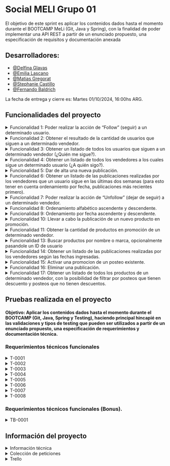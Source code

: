 # Social MELI Grupo 01

El objetivo de este sprint es aplicar los contenidos dados hasta el momento durante el BOOTCAMP MeLi (Git, Java y Spring), con la finalidad de poder implementar una API REST a partir de un enunciado propuesto, una especificación de requisitos y documentación anexada

## Desarrolladores:
- [@Delfina Glavas](https://github.com/delfi85)
- [@Emilia Lascano](https://github.com/EmiLascano)
- [@Matias Gregorat](https://github.com/81866-Gregorat-Matias)
- [@Stephanie Castillo](https://github.com/Stephaaniie)
- [@Fernando Baldrich](https://github.com/Fern1ck)

La fecha de entrega y cierre es: Martes 01/10/2024, 16:00hs ARG.

## Funcionalidades del proyecto

<details>
<summary> Funcionalidad 1: Poder realizar la acción de “Follow” (seguir) a un determinado usuario. </summary>

## Dev:

- [@Stephanie Castillo](https://github.com/Stephaaniie)

#### Metodo POST

```http
http://localhost:8080/users/{userId}/follow/{userIdToFollow}
```

```http
http://localhost:8080/users/123/follow/234
```

| Response  |
| :-------- | 
| `Status Code 200 (todo OK) - bodyless or dto` | 
| `Status Code 400 (Bad Request) - bodyless or dto` | 

| Parameter | Type     | Description                       |
| :-------- | :------- | :-------------------------------- |
| `userId`      | `int` | **Required**. Número que identifica al usuario actual |
| `userIdToFollow`      | `int` | **Required**. Número que identifica al usuario a seguir |

</details>

<details>
<summary>Funcionalidad 2: Obtener el resultado de la cantidad de usuarios que siguen a un determinado vendedor.</summary>
## Dev:

- [@Matias Gregorat](https://github.com/81866-Gregorat-Matias)

#### Metodo GET

```http
http://localhost:8080/users/{userId}/followers/count
```

```http
http://localhost:8080/users/234/followers/count/
```

| Response  |
| :-------- | 
```json
    {
      "user_id": 234, 
      "user_name": "vendedor1",
      "followers_count": 35
    }
```
| Parameter | Type     | Description                       |
| :-------- | :------- | :-------------------------------- |
| `userId`      | `int` | **Required**. Número que identifica a cada usuario. |

</details>

<details>
<summary>Funcionalidad 3: Obtener un listado de todos los usuarios que siguen a un determinado vendedor (¿Quién me sigue?).</summary>

## Dev:

- [@Matias Gregorat](https://github.com/81866-Gregorat-Matias)
  
#### Metodo GET

```http
http://localhost:8080/users/{userId}/followers/list
```
```http
http://localhost:8080/users/234/followers/list
```

| Response  |
| :-------- | 
```json
      {
        "user_id": 234, 
        "user_name": "vendedor1", 
        "followers": [
         {
            "user_id": 4698,
            "user_name": "usuario1"
          },
          {
            "user_name": "usuario2" 
           },
           {
             "user_id": 2236,
             "user_name": "usuario3"
           }
        ]
      }
```
| Parameter | Type     | Description                       |
| :-------- | :------- | :-------------------------------- |
| `userId`  | `int`    | **Required**. Número que identifica a cada usuario. |

</details>

<details>
<summary>Funcionalidad 4: Obtener  un listado de todos los vendedores a los cuales sigue un determinado usuario (¿A quién sigo?).</summary>

## Dev:

- [@Delfina Glavas](https://github.com/delfi85)
  
#### Metodo GET

```http
http://localhost:8080/users/{userId}/followed/list
```

```http
http://localhost:8080/users/4698/followed/list
```

| Response  |
| :-------- | 
```json
    {
      "user_id": 4698,
      "user_name": "usuario1",
      "followed": [
        {
          "user_id": 234,
          "user_name": "vendedor1"
        },
        {
          "user_name": "vendedor2"
        },
        {
          "user_id": 6631,
          "user_name": "vendedor3"
        }
      ]
    }
```
| Parameter | Type     | Description                       |
| :-------- | :------- | :-------------------------------- |
| `userId`      | `int` | **Required**. Número que identifica a cada usuario. |

</details>

<details>
<summary>Funcionalidad 5: Dar de alta una nueva publicación.</summary>

## Dev:

- [@Stephanie Castillo](https://github.com/Stephaaniie)

#### Metodo POST

```http
http://localhost:8080/products/post
```
  | PAYLOAD  |
  | :-------- | 
```json
  {
    "user_id": 123,
    "date": "29-04-2021",
    "product": {
      "product_id": 1,
      "product_name": "Silla Gamer",
      "type": "Gamer",
      "brand": "Racer",
      "color": "Red & Black",
      "notes": "Special Edition"
    },
    "category": 100,
    "price": 1500.50  
  }
```   
| Response  |
| :-------- | 
| `Status Code 200 (todo OK) - bodyless or dto` | 
| `Status Code 400 (Bad Request) - bodyless or dto` | 

| Parameter | Type     | Description                       |
| :-------- | :------- | :-------------------------------- |
| `userId`      | `int` | **Required**. Número que identifica a cada usuario. |
| `date`      | `LocalDate` | **Required**. Fecha de la publicación en formato dd-MM-yyyy. |
| `product_id`      | `int` | **Required**. Número identificatorio de un producto asociado a una publicación. |
| `product_name`      | `String` | **Required**. Cadena de caracteres que representa el nombre de un producto. |
| `type`      | `String` | **Required**. Cadena de caracteres que representa el tipo de un producto|
| `brand`      | `String` | **Required**. Cadena de caracteres que representa el tipo de un producto. |
| `color`      | `String` | **Required**. Cadena de caracteres que representa el color de un producto notes.|
| `note`      | `String` | **Required**. Cadena de caracteres para colocar notas u observaciones de un producto.|
| `category`      | `int` | **Required**. Identificador que sirve para conocer la categoría a la que pertenece un producto. Por ejemplo: 100: Sillas, 58: Teclados|
| `price`      | `double` | **Required**. Precio del producto.|

</details>

<details>
<summary>Funcionalidad 6: Obtener un listado de las publicaciones realizadas por los vendedores que un usuario sigue en las últimas dos semanas (para esto tener en cuenta ordenamiento por fecha, publicaciones más recientes primero).</summary>

## Dev:

- [@Emilia Lascano](https://github.com/EmiLascano)

#### Metodo GET

```http
http://localhost:8080/products/followed/{userId}/list
```
```http
http://localhost:8080/products/followed/4698/list
```
| Response  |
| :-------- | 
```json
{
  "user_id": 4698,
  "posts": [{
    "user_id" : 123, 
    "post_id" : 32,
    "date" : "01-05-2021",
    "product": {
        "product_id": 62,
        "product_name": "Headset RGB Inalámbrico",
        "type": "Gamer",
        "brand": "Razer",
        "color": "Green with RGB",
        "notes": "Sin Batería"
      },
      "category" : 120,
      "price":2800.69
    },
    {
      "user_id" : 234, 
      "post_id" : 18, 
      "date" : "29-04-2021",
      "product" :
      {
        "product_id": 1,
        "productName": "Silla Gamer",
        "type": "Gamer",
        "brand": "Racer",
        "color": "Red & Black",
        "notes": "Special Edition"
      },
      "category" : 100,
      "price" : 15000.50
    }
  ]
}
```
| Parameter | Type     | Description                       |
| :-------- | :------- | :-------------------------------- |
| `userId`      | `int` | **Required**. Número que identifica a cada usuario. |
</details>

<details>
<summary>Funcionalidad 7: Poder realizar la acción de “Unfollow” (dejar de seguir) a un determinado vendedor.</summary>

## Dev:

- [@Emilia Lascano](https://github.com/EmiLascano)
  
#### Metodo POST

```http
http://localhost:8080/users/{userId}/unfollow/{userIdToUnfollow}
```
```http
http://localhost:8080/users/234/unfollow/123
```
| Parameter | Type     | Description                       |
| :-------- | :------- | :-------------------------------- |
| `userId`      | `int` | **Required**. Número que identifica a cada usuario. |
| `userIdToUnfollow`      | `int` | **Required**. Número que identifica al usuario a dejar de seguir |

</details>

<details>
<summary>Funcionalidad 8: Ordenamiento alfabético ascendente y descendente.</summary>

## Dev:
- [@Fernando Baldrich](https://github.com/Fern1ck)

#### Metodo GET
 
```http
  http://localhost:8080/users/{UserID}/followers/list?order=name_asc
  http://localhost:8080/users/{UserID}/followers/list?order=name_desc
  http://localhost:8080/users/{UserID}/followed/list?order=name_asc
  http://localhost:8080/users/{UserID}/followed/list?order=name_desc
```
```http
  http://localhost:8080/users/1/followers/list?order=name_asc
  http://localhost:8080/users/1/followers/list?order=name_desc
  http://localhost:8080/users/1/followed/list?order=name_asc
  http://localhost:8080/users/1/followed/list?order=name_desc
```

| Order       | Description                       |
| :-----------| :-------------------------------- |
| `name_asc`  | **Alfabético ascendente.**        |
| `name_desc` | **Alfabético descendente.**       |

Nota: Este ordenamiento aplica solo para la funcionalidad 3 y 4.

</details>

<details>
<summary>Funcionalidad 9: Ordenamiento por fecha ascendente y descendente.</summary>

## Dev:

- [@Delfina Glavas](https://github.com/delfi85)

#### Metodo GET

```http
  http://localhost:8080//products/followed/{userId}/list?order=date_asc
  http://localhost:8080/products/followed/{userId}/list?order=date_desc
```
```http
  http://localhost:8080//products/followed/2/list?order=date_asc
  http://localhost:8080/products/followed/2/list?order=date_desc
```
| Order       | Description                                          |
| :-----------| :--------------------------------------------------- |
| `date_asc`  | **Fecha ascendente (de más antigua a más nueva).**   |
| `date_desc` | **Fecha descendente (de más nueva a más antigua).**  |

Nota: Este ordenamiento aplica solo para la funcionalidad 6.
</details>

<details>
<summary>Funcionalidad 10: Llevar a cabo la publicación de un nuevo producto en promoción.</summary>

## Dev:
- [@Fernando Baldrich](https://github.com/Fern1ck)

#### Metodo POST

```http
  http://localhost:8080/products/promo-post
```
| PAYLOAD  |
| :-------- | 
```json

{
  "user_id": 234,
  "date": "29-04-2021",
  "product": {
    "product_id": 1,
    "product_name": "Silla Gamer",
    "type": "Gamer",
    "brand": "Racer",
    "color": "Red & Black",
    "notes": "Special Edition"
  },
  "category": 100,
  "price": 1500.50,
  "has_promo": true,
  "discount": 0.25
}
```
| Response  |
| :-------- | 
| `Status Code 200 (todo OK) - bodyless or dto` | 
| `Status Code 400 (Bad Request) - bodyless or dto` | 

| Parameter | Type     | Description                       |
| :-------- | :------- | :-------------------------------- |
| `userId`      | `int` | **Required**. Número que identifica a cada usuario. |
| `date`      | `LocalDate` | **Required**. Fecha de la publicación en formato dd-MM-yyyy. |
| `product_id`      | `int` | **Required**. Número identificatorio de un producto asociado a una publicación. |
| `product_name`      | `String` | **Required**. Cadena de caracteres que representa el nombre de un producto. |
| `type`      | `String` | **Required**. Cadena de caracteres que representa el tipo de un producto. |
| `brand`      | `String` | **Required**. Cadena de caracteres que representa el tipo de un producto. |
| `color`      | `String` | **Required**. Cadena de caracteres que representa el color de un producto notes. |
| `note`      | `String` | **Required**. Cadena de caracteres para colocar notas u observaciones de un producto. |
| `category`      | `int` | **Required**. Identificador que sirve para conocer la categoría a la que pertenece un producto. Por ejemplo: 100: Sillas, 58: Teclados. |
| `price`      | `double` | **Required**. Precio del producto.|
| `has_promo`      | `boolean` | **Required**. Campo true o false para determinar si un producto está en promoción o no. |
| `discount`      | `double` | **Required**. En caso de que un producto estuviese en promoción ,establece el monto de descuento. |

</details>

<details>
<summary>Funcionalidad 11: Obtener la cantidad de productos en promoción de un determinado vendedor.</summary>

## Devs:

- [@Delfina Glavas](https://github.com/delfi85)
- [@Emilia Lascano](https://github.com/EmiLascano)
- [@Matias Gregorat](https://github.com/81866-Gregorat-Matias)
- [@Stephanie Castillo](https://github.com/Stephaaniie)
- [@Fernando Baldrich](https://github.com/Fern1ck)
  
#### Metodo GET

```htttp
  http://localhost:8080/products/promo-post/count?user_id={userId}
```

```htttp
  http://localhost:8080/products/promo-post/count?user_id=1
```

| Response  |
| :-------- | 

```json
    {
      "user_id" : 234,
      "user_name": "vendedor1",
      "promo_products_count": 23
    }
```
| Parameter | Type     | Description                       |
| :-------- | :------- | :-------------------------------- |
| `user_id`      | `int` | **Required**. Número que identifica a cada usuario. |
| `user_name`      | `String` | **Required**. Cadena de caracteres que representa el nombre del usuario. |
| `promo_products_count`      | `int` | **Required**. Cantidad numérica de productos en promoción de un determinado usuario. |

</details>

<details>
<summary> Funcionalidad 13: Buscar productos por nombre o marca, opcionalmente pasandole un ID de usuario</summary>

  ## Dev:

- [@Fernando Baldrich](https://github.com/Fern1ck)

#### Metodo GET

```http
http://localhost:8080/products/search?query={query}&user_id={user_id}
```

```http
http://localhost:8080/products/search?query=ams
http://localhost:8080/products/search?query=ams&user_id=2
```

| Response  |
| :-------- | 
```json
  [
    {
      "post_id": 3,
      "user_id": 2,
      "product": {
        "type": "Monitor",
        "brand": "Samsung",
        "color": "Negro",
        "notes": "Ultra HD",
        "product_id": 3,
        "product_name": "Monitor 4K"
      },
      "date": "18-09-2024",
      "category": 300,
      "price": 30000.0,
      "discount": 0.3,
      "has_promo": true
    }
  ]
```
La respuesta es una lista con objetos con las siguientes propiedades:

| Parameter      | Type     | Description                                                                                                                             |
|:---------------| :------- |:----------------------------------------------------------------------------------------------------------------------------------------|
| `postId`       | `int` | **Required**. Número que identifica a cada post.                                                                                        |
| `userId`       | `int` | **Required**. Número que identifica a cada usuario.                                                                                     |
| `post_id`      | `int` | **Required**. Número identificatorio de cada una de las publicaciones.                                                                  |
| `date`         | `LocalDate` | **Required**. Fecha de la publicación en formato dd-MM-yyyy.                                                                            |
| `product_id`   | `int` | **Required**. Número identificatorio de un producto asociado a una publicación.                                                         |
| `type`         | `String` | **Required**. Cadena de caracteres que representa el tipo de un producto.                                                               |
| `brand`        | `String` | **Required**. Cadena de caracteres que representa el tipo de un producto.                                                               |
| `color`        | `String` | **Required**. Cadena de caracteres que representa el color de un producto notes.                                                        |
| `note`         | `String` | **Required**. Cadena de caracteres para colocar notas u observaciones de un producto.                                                   |
| `category`     | `int` | **Required**. Identificador que sirve para conocer la categoría a la que pertenece un producto. Por ejemplo: 100: Sillas, 58: Teclados. |
| `price`        | `double` | **Required**. Precio del producto.                                                                                                      |
| `has_promo`    | `boolean` | **Required**. Campo true o false para determinar si un producto está en promoción o no.                                                 |
| `discount`     | `double` | **Required**. En caso de que un producto estuviese en promoción ,establece el monto de descuento.                                       |

</details>


<details>
  <summary> Funcionalidad 14: Obtener un listado de las publicaciones realizadas por los vendedores según las fechas ingresadas.</summary>


### Dev:
- [@Stephanie Castillo](https://github.com/Stephaaniie)


#### Metodo GET

```http
  http://localhost:8080/products/search/date?date_start={date_start}&date_end={date_end}
```
```http
  http://localhost:8080/products/search/date?date_start=16/09/2021&date_end=18/09/2024
```

| Response  |
| :-------- | 
```json
    [
      {
          "user_id": 2,
          "post_id": 1,
          "date": "16-09-2021",
          "product": {
              "type": "Gamer",
              "brand": "Racer",
              "color": "Red",
              "notes": "Special Edition",
              "product_id": 1,
              "product_name": "Silla gamer"
          },
          "category": 100,
          "price": 15000.0
      },
      {
          "user_id": 2,
          "post_id": 3,
          "date": "18-09-2024",
          "product": {
              "type": "Monitor",
              "brand": "Samsung",
              "color": "Negro",
              "notes": "Ultra HD",
              "product_id": 3,
              "product_name": "Monitor 4K"
          },
          "category": 300,
          "price": 30000.0
      },
      {
          "user_id": 4,
          "post_id": 2,
          "date": "17-09-2024",
          "product": {
              "type": "Periférico",
              "brand": "Logitech",
              "color": "Negro",
              "notes": "RGB",
              "product_id": 2,
              "product_name": "Teclado mecánico"
          },
          "category": 200,
          "price": 5000.0
      }
    ]
```

| Parameter    | Type     | Description                                                                                                                                      |
|:-------------| :------- |:-------------------------------------------------------------------------------------------------------------------------------------------------|
| `date_start` | `LocalDate` | **Required**. Fecha que marca el inicio temporal del cúal el usuario quiere empezar la búsqueda de posteos de los vendedores. Formato dd-MM-yyyy.|
| `date_end`   | `LocalDate` |  Fecha que marca el fin temporal del cúal el usuario quiere finalizar la búsqueda de posteos de los vendedores. (En caso de que el usuario no ingrese este dato se tomará como fin de búsqueda la fecha actual). Formato dd-MM-yyyy .|


</details>

<details>
<summary> Funcionalidad 15: Activar una promocion de un posteo existente. </summary> 

## Dev:

- [@Matias Gregorat](https://github.com/81866-Gregorat-Matias)

#### Metodo PUT
```http
  http://localhost:8080/products/posts/activate-promo
```

| Parameter  | Type     | Description                                         |
|:-----------|:---------|:----------------------------------------------------|
| `user_id`  | `int`    | **Required**. Número que identifica a cada usuario. |
| `post_id`  | `int`    | **Required**. Número que identifica al posteo.      |
| `discount` | `double` | **Required**. Número que el descuento a aplicar.    |

| Response  |
| :-------- | 
| `Status Code 200 (todo OK) - bodyless or dto` | 
| `Status Code 400 (Bad Request) - bodyless or dto` | 
</details>

<details>
<summary> Funcionalidad 16: Eliminar una publicación.</summary>

## Dev:
- [@Delfina Glavas](https://github.com/delfi85)

#### Metodo DELETE
```http
  http://localhost:8080/products/post/{userId}/{postId}
```
| Response                                        |
|:------------------------------------------------| 
| `Status Code 200 (todo OK) - bodyless or dto`   | 
| `Status Code 404 (Not Found) - bodyless or dto` | 

| Parameter | Type     | Description                                                                                                  |
|:----------| :------- |:-------------------------------------------------------------------------------------------------------------|
| `userId`  | `int` | **Required**. Número que identifica a cada usuario.                                                          |
| `postId`  | `int` | **Required**. Número identificatorio de una publicación asociado a una lista de publicaciones en un usuario. |

</details>

<details>
 <summary> Funcionalidad 17: Obtener un listado de todos los productos de un determinado vendedor, con la posibilidad de filtrar por posteos que tienen descuento y posteos que no tienen descuentos. </summary>

## Dev:
- [@Emilia Lascano](https://github.com/Fern1ck)

#### Metodo GET

```http
  http://localhost:8080/products/promo-post/3/history
  http://localhost:8080/products/promo-post/3/history?with_promo=true
  http://localhost:8080/products/promo-post/3/history?with_promo=false
```
| with_promo | Description                                              |
|:-----------|:---------------------------------------------------------|
| null       | **Devuelve todos los posts, sin aplicar ningún filtro.** |
| `true`     | **Devuelve solo los posts que tienen descuento.**        |
| `false`    | **Devuelve solo los posts que no tienen descuentos.**    |


| Response  |
| :-------- | 
```json
{
  "user_id": 234,
  "user_name": "vendedor1",
  "posts": [
    {
      "post_id": 18,
      "date": "29-04-2021",
      "product": {
        "product_id": 1,
        "product_name": "Silla Gamer",
        "type": "Gamer",
        "brand": "Racer",
        "color": "Red & Black",
        "notes": "Special Edition"
      },
      "category": "100",
      "price": 15000.50,
      "has_promo": true,
      "discount": 0.25
    },
    {
      "post_id": 32,
      "date": "01-05-2021",
      "product": {
        "product_id": 2,
        "product_name": "Headset RGB Inalámbrico",
        "type": "Gamer",
        "brand": "Racer",
        "color": "Green with RGB",
        "notes": "Sin Batería"
      },
      "category": "120",
      "price": 2800.69,
      "has_promo": false,
      "discount": 0.0
    }
  ]
}
```
| Parameter | Type     | Description                       |
| :-------- | :------- | :-------------------------------- |
| `userId`      | `int` | **Required**. Número que identifica a cada usuario. |
| `user_name`      | `int` | **Required**. Cadena de caracteres que representa el nombre del usuario. |
| `post_id`      | `int` | **Required**. Número identificatorio de cada una de las publicaciones. |
| `date`      | `LocalDate` | **Required**. Fecha de la publicación en formato dd-MM-yyyy. |
| `product_id`      | `int` | **Required**. Número identificatorio de un producto asociado a una publicación. |
| `product_name`      | `String` | **Required**. Cadena de caracteres que representa el nombre de un producto. |
| `type`      | `String` | **Required**. Cadena de caracteres que representa el tipo de un producto. |
| `brand`      | `String` | **Required**. Cadena de caracteres que representa el tipo de un producto. |
| `color`      | `String` | **Required**. Cadena de caracteres que representa el color de un producto notes. |
| `note`      | `String` | **Required**. Cadena de caracteres para colocar notas u observaciones de un producto. |
| `category`      | `int` | **Required**. Identificador que sirve para conocer la categoría a la que pertenece un producto. Por ejemplo: 100: Sillas, 58: Teclados. |
| `price`      | `double` | **Required**. Precio del producto.|
| `has_promo`      | `boolean` | **Required**. Campo true o false para determinar si un producto está en promoción o no. |
| `discount`      | `double` | **Required**. En caso de que un producto estuviese en promoción ,establece el monto de descuento. |

</details>

## Pruebas realizada en el proyecto

#### Objetivo: Aplicar los contenidos dados hasta el momento durante el BOOTCAMP (Git, Java, Spring y Testing), haciendo principal hincapié en las validaciones y tipos de testing que pueden ser utilizados a partir de un enunciado propuesto, una especificación de requerimientos y documentación técnica.

### Requerimientos técnicos funcionales

<details>
  <summary>T-0001</summary>

#### Dev:
- [@Stephanie Castillo](https://github.com/Stephaaniie)

#### Requerimiento: US-0001: Poder realizar la acción de “Follow” (seguir) a un determinado vendedor


| Referencia | Situaciones de entrada                               | Comportamiento Esperado                                                                                              |
|:-----------|:-----------------------------------------------------|:---------------------------------------------------------------------------------------------------------------------|
| T-0001     | Verificar que el usuario a seguir exista. (US-0001)  | **Se cumple:** Permite continuar con normalidad. **No se cumple:** Notifica la no existencia mediante una excepción. |

</details>

<details>
  <summary>T-0002</summary>

#### Dev:
- [@Emilia Lascano](https://github.com/EmiLascano)

#### Requerimiento US-0007: Poder realizar la acción de “Unfollow” (dejar de seguir) a un determinado vendedor


| Referencia | Situaciones de entrada                                      | Comportamiento Esperado                                                                                              |
|:-----------|:------------------------------------------------------------|:---------------------------------------------------------------------------------------------------------------------|
| T-0002     | Verificar que el usuario a dejar de seguir exista. (US-0007)| **Se cumple:** Permite continuar con normalidad. **No se cumple:** Notifica la no existencia mediante una excepción. |

</details>

<details>
  <summary>T-0003</summary>

#### Dev:
- [@Fernando Baldrich](https://github.com/Fern1ck)

#### Requerimiento US-0008: Ordenamiento alfabético ascendente y descendente.


| Referencia | Situaciones de entrada                                             | Comportamiento Esperado                                                                                              |
|:-----------|:-------------------------------------------------------------------|:---------------------------------------------------------------------------------------------------------------------|
| T-0003     | Verificar que el tipo de ordenamiento alfabético exista (US-0008)  | **Se cumple:** Permite continuar con normalidad. **No se cumple:** Notifica la no existencia mediante una excepción. |

</details>

<details>
  <summary>T-0004</summary>

#### Dev:
- [@Delfina Glavas](https://github.com/delfi85)

#### Requerimiento US-0008: Ordenamiento alfabético ascendente y descendente.

| Referencia | Situaciones de entrada                                                           | Comportamiento Esperado                                                                                        |
|:-----------|:---------------------------------------------------------------------------------|:---------------------------------------------------------------------------------------------------------------|
| T-0004     | Verificar el correcto ordenamiento ascendente y descendente por nombre. (US-0008)| **Devuelve la lista ordenada según el criterio solicitado**                                                                          |

</details>

<details>
<summary>T-0005</summary>

#### Dev:
- [@Matias Gregorat](https://github.com/81866-Gregorat-Matias)

#### Requerimiento US-0009: Ordenamiento por fecha ascendente y descendente.

| Referencia | Situaciones de entrada                                            | Comportamiento Esperado                                                                                              |
|:-----------|:------------------------------------------------------------------|:---------------------------------------------------------------------------------------------------------------------|
| T-0005     | Verificar que el tipo de ordenamiento por fecha exista (US-0009)  | **Se cumple:** Permite continuar con normalidad. **No se cumple:** Notifica la no existencia mediante una excepción. |

</details>

<details>
<summary>T-0006</summary>

#### Dev:
- [@Matias Gregorat](https://github.com/81866-Gregorat-Matias)

#### Requerimiento US-0009: Ordenamiento por fecha ascendente y descendente.

| Referencia | Situaciones de entrada                                            | Comportamiento Esperado                                                                                           |
|:-----------|:------------------------------------------------------------------|:------------------------------------------------------------------------------------------|
| T-0006     | Verificar que el tipo de ordenamiento por fecha exista (US-0009)  | Verificar el correcto ordenamiento ascendente y descendente por fecha. (US-0009)                                                       |

</details>

<details>
<summary>T-0007</summary>

#### Dev:
- [@Matias Gregorat](https://github.com/81866-Gregorat-Matias)

#### Requerimiento US-0002: Obtener el resultado de la cantidad de usuarios que siguen a un determinado vendedor.

| Referencia | Situaciones de entrada                                                                     | Comportamiento Esperado                                                                                              |
|:-----------|:-------------------------------------------------------------------------------------------|:---------------------------------------------------------------------------------------------------------------------|
| T-0007     | Verificar que la cantidad de seguidores de un determinado usuario sea correcta. (US-0002)  | Devuelve el cálculo correcto del total de la cantidad de seguidores que posee un usuario.  |

</details>

<details>
<summary>T-0008</summary>

#### Dev:
- [@Matias Gregorat](https://github.com/81866-Gregorat-Matias)

#### Requerimiento US-0009: Ordenamiento por fecha ascendente y descendente.

| Referencia | Situaciones de entrada                                                                                                                                              | Comportamiento Esperado                                                                                                                                |
|:-----------|:--------------------------------------------------------------------------------------------------------------------------------------------------------------------|:-------------------------------------------------------------------------------------------------------------------------------------------------------|
| T-0008     | Verificar que la consulta de publicaciones realizadas en las últimas dos semanas de un determinado vendedor sean efectivamente de las últimas dos semanas. (US-0006)| Devuelve únicamente los datos de las publicaciones que tengan fecha de publicación dentro de las últimas dos semanas a partir del día de la fecha.     |

</details>

### Requerimientos técnicos funcionales (Bonus).

<details>
<summary>TB-0001</summary>

#### Dev:
- [@Stephanie Castillo](https://github.com/Stephaaniie)

#### INTEGRATION - US - 01: Poder realizar la acción de “Follow” (seguir) a un determinado vendedor

| Referencia            | Situaciones de entrada                                                 | Comportamiento Esperado                                                        |
|:----------------------|:-----------------------------------------------------------------------|:-------------------------------------------------------------------------------|
| INTEGRATION - US - 01 | Verificar el correcto funcionamiento de la acción seguir a un vendedor | **Se cumple:** Falla con usuarios inexistentes y si el usuario no es vendedor. |

#### TB-0001 - Follow a specific user by ID

| Referencia | Situaciones de entrada                | Comportamiento Esperado                                          |
|:-----------|:--------------------------------------|:-----------------------------------------------------------------|
| TB-0001    | Seguir a un usuario con ID existente. | **Se cumple:** El usuario realiza la funcionalidad sin problema. |

#### TB-0001 - Follow someone they already follow

| Referencia | Situaciones de entrada                | Comportamiento Esperado                                                                                               |
|:-----------|:--------------------------------------|:----------------------------------------------------------------------------------------------------------------------|
| TB-0001    | Seguir a un usuario con que ya sigue. | Se cumple: Permite continuar con normalidad. No se cumple: Notifica que ya sigue a la persona mediante una excepción. |

#### TB-0001 - Follow a non existing user by ID

| Referencia | Situaciones de entrada                 | Comportamiento Esperado                                                                                                                  |
|:-----------|:---------------------------------------|:-----------------------------------------------------------------------------------------------------------------------------------------|
| TB-0001    | Seguir a un usuario con que no existe. | Se cumple: Permite continuar con normalidad. No se cumple: Notifica que no existe el usuario a seguir mediante una excepción.            |

#### TB-0001 - Usert with Zero ID and send exception BadRequestException invalid Ids.

| Referencia | Situaciones de entrada        | Comportamiento Esperado                                                                                              |
|:-----------|:------------------------------|:---------------------------------------------------------------------------------------------------------------------|
| TB-0001    | Seguir a un usuario con ID 0. | Se cumple: Permite continuar con normalidad. No se cumple: Notifica que el usuario no existe mediante una excepción. |

#### TB-0001 - Followed list update.

| Referencia | Situaciones de entrada | Comportamiento Esperado                                                                                                                                            |
|:-----------|:-----------------------|:-------------------------------------------------------------------------------------------------------------------------------------------------------------------|
| TB-0001    | Seguir a un usuario.   | Se cumple: Permite continuar con normalidad. No se cumple: Notifica que ocurrio un error al intentar actualizar los seguidores del usuario mediante una excepción. |

</details>


## Información del proyecto

<details>
 <summary> Información técnica </summary>

## Introducción

La ficha técnica es un documento que describe las características principales, la composición y las aplicaciones de un proyecto, aportando información detallada sobre los aspectos del mismo.

En el siguiente enlace se encuentra la documentación técnica del proyecto [Click acá](https://github.com/Fern1ck/be_java_hisp_w27_g01/blob/develop/src/main/resources/Esp.%20de%20Req.%20t%C3%A9cnicos%20funcionales%20-%20W27%20-%20G01%20-%20Sprint%20N%C2%BA%201%20-%20Spring.docx.pdf).
  
</details>


<details>
 <summary> Colección de peticiones </summary>

## Introducción

Para hacer pruebas con la API de SocialMeli será necesario disponer de una herramienta que permita hacer peticiones HTTP e interactuar con ésta. En este caso, recomendamos la herramienta Postman ya que permite gestionar y configurar de forma sencilla una colección de peticiones, por lo que será muy sencillo realizar las operaciones necesarias.

Postman nos permite definir un catálogo de peticiones, posteriormente podemos exportar e importar para compartirlas con otras personas. 

## Instalación y configuración de Postman

1. Descargar [Postman](https://www.getpostman.com/) e instalar.

2. Descargar el [Collection](https://github.com/Fern1ck/be_java_hisp_w27_g01/blob/develop/src/main/resources/Social%20Meli.postman_collection.json) de peticiones que se van a utilizar en la práctica. [Descargar](https://github.com/Fern1ck/be_java_hisp_w27_g01/blob/develop/src/main/resources/Social%20Meli.postman_collection.json) (botón derecho -> Guardar enlace como...)

3. En este punto debemos tener Postman instalado y un ficheros con extensión ".json" en nuestro PC.

5. Abrir Postman.

6. Importar la colección "Social%20Meli.postman_collection.json"
   
7. Finalmente podras poner a prueba cada funcionalidad del proyecto.
  
</details>

<details>
 <summary> Trello </summary>
  
## Introducción

Trello sirve para organizar, coordinar y gestionar cualquier tipo de tareas, ya bien sean proyectos laborales, tareas del día a día, planificación y ejecución de viajes e itinerarios, entre otras actividades que requieran establecer listas de actividades a llevar a cabo.

Para seguir el cronograma de trabajo empleado por el equipo por favor revisar el siguiente enlace [Click acá](https://trello.com/b/SO9rx038/equipo1-wave27)

 </details>
